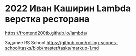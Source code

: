 # 2022 Иван Каширин Lambda верстка ресторана

https://frontend200tb.github.io/lambda/

Задание RS School
https://github.com/rolling-scopes-school/tasks/blob/master/tasks/markup-1.md

